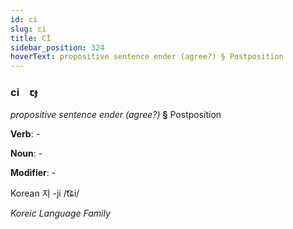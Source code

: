 ```yaml
---
id: ci
slug: ci
title: Cİ
sidebar_position: 324
hoverText: propositive sentence ender (agree?) § Postposition
---
```


### ci&emsp;<span kind="abugida">ꞇɟ</span>

*propositive sentence ender (agree?)* **§** Postposition

**Verb**: -

**Noun**: -

**Modifier**: -

Korean 지 -ji /t͡ɕi/

*Koreic Language Family*